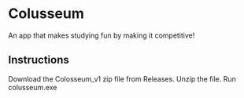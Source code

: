 # Colusseum

An app that makes studying fun by making it competitive!

## Instructions

Download the Colosseum_v1 zip file from Releases.
Unzip the file.
Run colusseum.exe

